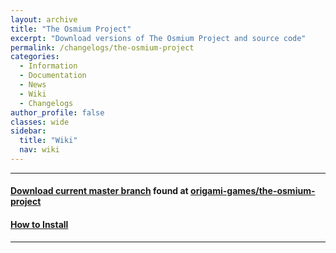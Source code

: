 ```yaml
---
layout: archive
title: "The Osmium Project"
excerpt: "Download versions of The Osmium Project and source code"
permalink: /changelogs/the-osmium-project
categories:
  - Information
  - Documentation
  - News
  - Wiki
  - Changelogs
author_profile: false
classes: wide
sidebar:
  title: "Wiki"
  nav: wiki
---
```


-----

#### [Download current master branch](https://github.com/origami-games/the-osmium-project/archive/master.zip) found at [origami-games/the-osmium-project](https://github.com/origami-games/the-osmium-project)  
#### [How to Install](https://origami-games.github.io/installation-guide#the-osmium-project)

-----
